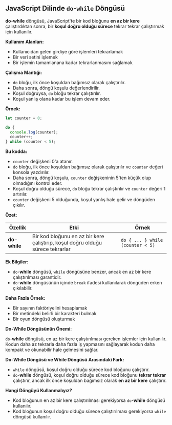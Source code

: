 ## JavaScript Dilinde `do`-`while` Döngüsü

**do**-**while** döngüsü, JavaScript'te bir kod bloğunu **en az bir kere** çalıştırdıktan sonra, bir **koşul doğru olduğu sürece** tekrar tekrar çalıştırmak için kullanılır.

**Kullanım Alanları:**

* Kullanıcıdan gelen girdiye göre işlemleri tekrarlamak
* Bir veri setini işlemek
* Bir işlemin tamamlanana kadar tekrarlanmasını sağlamak

**Çalışma Mantığı:**

* `do` bloğu, ilk önce koşuldan bağımsız olarak çalıştırılır.
* Daha sonra, döngü koşulu değerlendirilir.
* Koşul doğruysa, `do` bloğu tekrar çalıştırılır.
* Koşul yanlış olana kadar bu işlem devam eder.

**Örnek:**

```javascript
let counter = 0;

do {
  console.log(counter);
  counter++;
} while (counter < 5);
```

**Bu kodda:**

* `counter` değişkeni 0'a atanır.
* `do` bloğu, ilk önce koşuldan bağımsız olarak çalıştırılır ve `counter` değeri konsola yazdırılır.
* Daha sonra, döngü koşulu, `counter` değişkeninin 5'ten küçük olup olmadığını kontrol eder.
* Koşul doğru olduğu sürece, `do` bloğu tekrar çalıştırılır ve `counter` değeri 1 artırılır.
* `counter` değişkeni 5 olduğunda, koşul yanlış hale gelir ve döngüden çıkılır.

**Özet:**

| Özellik | Etki | Örnek |
|---|---|---|
| **do**-**while** | Bir kod bloğunu en az bir kere çalıştırıp, koşul doğru olduğu sürece tekrarlar | `do { ... } while (counter < 5)` |

**Ek Bilgiler:**

* `do`-**while** döngüsü, `while` döngüsüne benzer, ancak en az bir kere çalıştırılması garantidir.
* `do`-**while** döngüsünün içinde `break` ifadesi kullanılarak döngüden erken çıkılabilir.

**Daha Fazla Örnek:**

* Bir sayının faktöriyelini hesaplamak
* Bir metindeki belirli bir karakteri bulmak
* Bir oyun döngüsü oluşturmak

**Do-While Döngüsünün Önemi:**

`do`-**while** döngüsü, en az bir kere çalıştırılması gereken işlemler için kullanılır. Kodun daha az tekrarla daha fazla iş yapmasını sağlayarak kodun daha kompakt ve okunabilir hale gelmesini sağlar.

**Do-While Döngüsü ve While Döngüsü Arasındaki Fark:**

* `while` döngüsü, koşul doğru olduğu sürece kod bloğunu çalıştırır.
* `do`-**while** döngüsü, koşul doğru olduğu sürece kod bloğunu **tekrar tekrar** çalıştırır, ancak ilk önce koşuldan bağımsız olarak **en az bir kere** çalıştırır.

**Hangi Döngüyü Kullanmalıyız?**

* Kod bloğunun en az bir kere çalıştırılması gerekiyorsa `do`-**while** döngüsü kullanılır.
* Kod bloğunun koşul doğru olduğu sürece çalıştırılması gerekiyorsa `while` döngüsü kullanılır.

